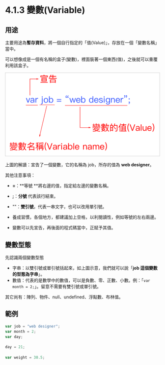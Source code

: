 # 4.1.3 變數\(Variable\)

## 用途

主要用途為**暫存資料**，將一個自行指定的「值\(Value\)」，存放在一個「變數名稱」當中。

可以想像成是一個有名稱的盒子\(變數\)，裡面裝著一個東西\(值\)，之後就可以重覆利用該盒子。

![](/assets/變數.png)

上圖的解讀：宣告了一個變數，它的名稱為 job，所存的值為 **web designer**。

其他注意事項：

* **=**：**等號 **將右邊的值，指定給左邊的變數名稱。

* **;**：**分號** 代表該行結束。

* ""：**雙引號**，代表一串文字，也可以改用單引號。

* 養成習慣，各個地方，都建議加上空格，以利閱讀性，例如等號的左右兩邊。

* 變數可以先宣告，再後面的程式碼當中，正賦予其值。

## 變數型態

先認識兩個變數型態

* 字串：以雙引號或單引號括起來，如上圖示意，我們就可以說「**job 這個變數的型態為字串**」。
* 數值：代表的是數學中的數值，可以是負數、零、正數、小數。例：「`var month = 2;`」。留意不需要有雙引號或單引號。

其它尚有：陣列、物件、null、undefined、浮點數、布林值。

## 範例

```js
var job = "web designer";
var month = 2;
var day;

day = 21;

var weight = 30.5;
```



